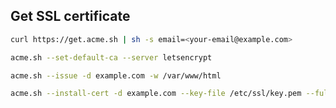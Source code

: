 ## Get SSL certificate
```bash
curl https://get.acme.sh | sh -s email=<your-email@example.com>
```

```bash
acme.sh --set-default-ca --server letsencrypt
```

```bash
acme.sh --issue -d example.com -w /var/www/html
```

```bash
acme.sh --install-cert -d example.com --key-file /etc/ssl/key.pem --fullchain-file /etc/ssl/cert.pem --reloadcmd "service nginx force-reload"
```